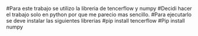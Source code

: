 #Para este trabajo se utilizo la libreria de tencerflow y numpy
#Decidi hacer el trabajo solo en python por que me parecio mas sencillo.
#Para ejecutarlo se deve instalar las siguientes librerias
#pip install tencerflow
#Pip install numpy
